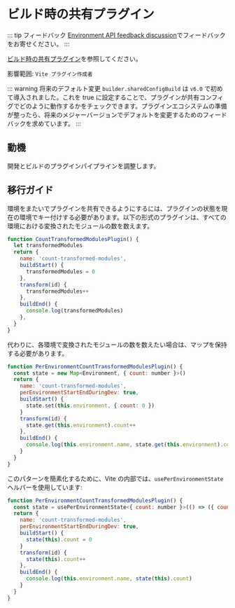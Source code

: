 # ビルド時の共有プラグイン

::: tip フィードバック
[Environment API feedback discussion](https://github.com/vitejs/vite/discussions/16358)でフィードバックをお寄せください。
:::

[ビルド時の共有プラグイン](/guide/api-environment.md#shared-plugins-during-build)を参照してください。

影響範囲: `Vite プラグイン作成者`

::: warning 将来のデフォルト変更
`builder.sharedConfigBuild` は `v6.0` で初めて導入されました。これを true に設定することで、プラグインが共有コンフィグでどのように動作するかをチェックできます。プラグインエコシステムの準備が整ったら、将来のメジャーバージョンでデフォルトを変更するためのフィードバックを求めています。
:::

## 動機

開発とビルドのプラグインパイプラインを調整します。

## 移行ガイド

環境をまたいでプラグインを共有できるようにするには、プラグインの状態を現在の環境でキー付けする必要があります。以下の形式のプラグインは、すべての環境における変換されたモジュールの数を数えます。

```js
function CountTransformedModulesPlugin() {
  let transformedModules
  return {
    name: 'count-transformed-modules',
    buildStart() {
      transformedModules = 0
    },
    transform(id) {
      transformedModules++
    },
    buildEnd() {
      console.log(transformedModules)
    },
  }
}
```

代わりに、各環境で変換されたモジュールの数を数えたい場合は、マップを保持する必要があります。

```js
function PerEnvironmentCountTransformedModulesPlugin() {
  const state = new Map<Environment, { count: number }>()
  return {
    name: 'count-transformed-modules',
    perEnvironmentStartEndDuringDev: true,
    buildStart() {
      state.set(this.environment, { count: 0 })
    }
    transform(id) {
      state.get(this.environment).count++
    },
    buildEnd() {
      console.log(this.environment.name, state.get(this.environment).count)
    }
  }
}
```

このパターンを簡素化するために、Vite の内部では、`usePerEnvironmentState` ヘルパーを使用しています:

```js
function PerEnvironmentCountTransformedModulesPlugin() {
  const state = usePerEnvironmentState<{ count: number }>(() => ({ count: 0 }))
  return {
    name: 'count-transformed-modules',
    perEnvironmentStartEndDuringDev: true,
    buildStart() {
      state(this).count = 0
    }
    transform(id) {
      state(this).count++
    },
    buildEnd() {
      console.log(this.environment.name, state(this).count)
    }
  }
}
```
